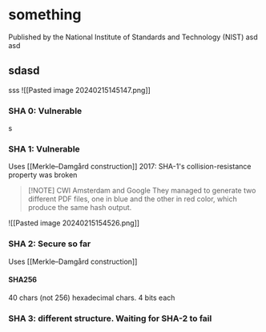 # something
Published by the National Institute of Standards and Technology (NIST)
asd
asd

## sdasd

sss
![[Pasted image 20240215145147.png]]
### SHA 0: Vulnerable
s
### SHA 1: Vulnerable
Uses [[Merkle–Damgård construction]]
2017: SHA-1's collision-resistance property was broken

> [!NOTE] CWI Amsterdam and Google
> They managed to generate two different PDF files, one in blue and the other in red color, which produce the same hash output.

![[Pasted image 20240215154526.png]]

### SHA 2: Secure so far
Uses [[Merkle–Damgård construction]]
#### SHA256
40 chars (not 256)
hexadecimal chars. 4 bits each 

### SHA 3: different structure. Waiting for SHA-2 to fail
